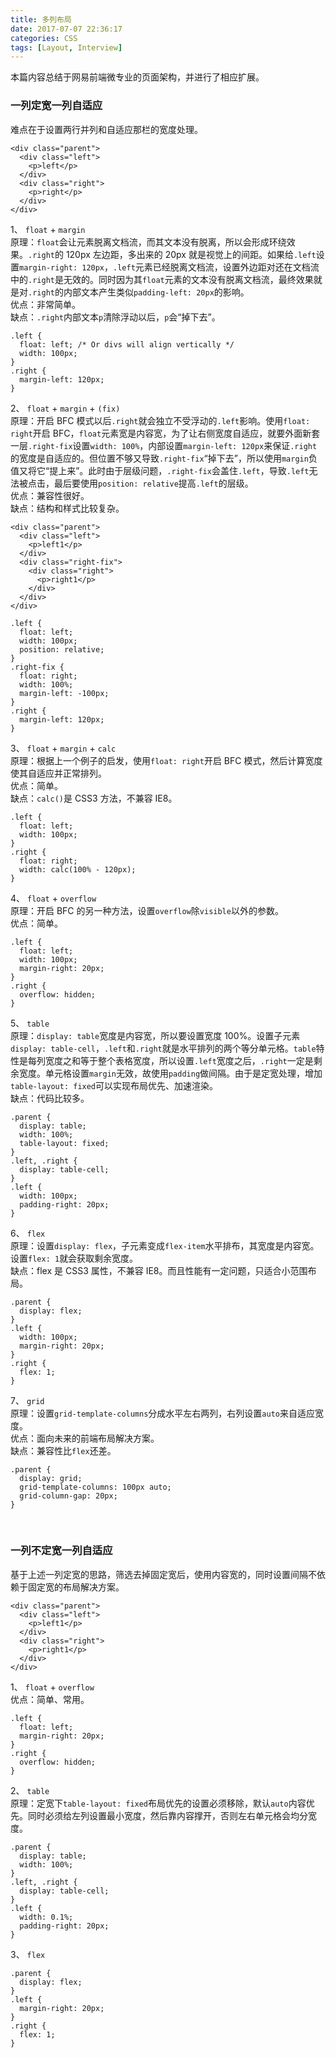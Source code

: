 ```yaml
---
title: 多列布局
date: 2017-07-07 22:36:17
categories: CSS
tags: [Layout, Interview]
---
```


本篇内容总结于网易前端微专业的页面架构，并进行了相应扩展。

### 一列定宽一列自适应

难点在于设置两行并列和自适应那栏的宽度处理。

```
<div class="parent">
  <div class="left">
    <p>left</p>
  </div>
  <div class="right">
    <p>right</p>
  </div>
</div>
```

1、 `float` + `margin`  
原理：`float`会让元素脱离文档流，而其文本没有脱离，所以会形成环绕效果。`.right`的 120px 左边距，多出来的 20px 就是视觉上的间距。如果给`.left`设置`margin-right: 120px`，`.left`元素已经脱离文档流，设置外边距对还在文档流中的`.right`是无效的。同时因为其`float`元素的文本没有脱离文档流，最终效果就是对`.right`的内部文本产生类似`padding-left: 20px`的影响。  
优点：非常简单。  
缺点：`.right`内部文本`p`清除浮动以后，`p`会“掉下去”。

```
.left {
  float: left; /* Or divs will align vertically */
  width: 100px;
}
.right {
  margin-left: 120px;
}
```

2、 `float` + `margin` + `(fix)`  
原理：开启 BFC 模式以后`.right`就会独立不受浮动的`.left`影响。使用`float: right`开启 BFC，`float`元素宽是内容宽，为了让右侧宽度自适应，就要外面新套一层`.right-fix`设置`width: 100%`，内部设置`margin-left: 120px`来保证`.right`的宽度是自适应的。但位置不够又导致`.right-fix`“掉下去”，所以使用`margin`负值又将它“提上来”。此时由于层级问题，`.right-fix`会盖住`.left`，导致`.left`无法被点击，最后要使用`position: relative`提高`.left`的层级。  
优点：兼容性很好。  
缺点：结构和样式比较复杂。

```
<div class="parent">
  <div class="left">
    <p>left1</p>
  </div>
  <div class="right-fix">
    <div class="right">
      <p>right1</p>
    </div>
  </div>
</div>
```

```
.left {
  float: left;
  width: 100px;
  position: relative;
}
.right-fix {
  float: right;
  width: 100%;
  margin-left: -100px;
}
.right {
  margin-left: 120px;
}
```

3、 `float` + `margin` + `calc`  
原理：根据上一个例子的启发，使用`float: right`开启 BFC 模式，然后计算宽度使其自适应并正常排列。  
优点：简单。  
缺点：`calc()`是 CSS3 方法，不兼容 IE8。

```
.left {
  float: left;
  width: 100px;
}
.right {
  float: right;
  width: calc(100% - 120px);
}
```

4、 `float` + `overflow`  
原理：开启 BFC 的另一种方法，设置`overflow`除`visible`以外的参数。  
优点：简单。

```
.left {
  float: left;
  width: 100px;
  margin-right: 20px;
}
.right {
  overflow: hidden;
}
```

5、 `table`  
原理：`display: table`宽度是内容宽，所以要设置宽度 100%。设置子元素`display: table-cell`，`.left`和`.right`就是水平排列的两个等分单元格。`table`特性是每列宽度之和等于整个表格宽度，所以设置`.left`宽度之后，`.right`一定是剩余宽度。单元格设置`margin`无效，故使用`padding`做间隔。由于是定宽处理，增加`table-layout: fixed`可以实现布局优先、加速渲染。  
缺点：代码比较多。

```
.parent {
  display: table;
  width: 100%;
  table-layout: fixed;
}
.left, .right {
  display: table-cell;
}
.left {
  width: 100px;
  padding-right: 20px;
}
```

6、 `flex`  
原理：设置`display: flex`，子元素变成`flex-item`水平排布，其宽度是内容宽。设置`flex: 1`就会获取剩余宽度。  
缺点：flex 是 CSS3 属性，不兼容 IE8。而且性能有一定问题，只适合小范围布局。

```
.parent {
  display: flex;
}
.left {
  width: 100px;
  margin-right: 20px;
}
.right {
  flex: 1;
}
```

7、 `grid`  
原理：设置`grid-template-columns`分成水平左右两列，右列设置`auto`来自适应宽度。  
优点：面向未来的前端布局解决方案。  
缺点：兼容性比`flex`还差。

```
.parent {
  display: grid;
  grid-template-columns: 100px auto;
  grid-column-gap: 20px;
}
```

&nbsp;

### 一列不定宽一列自适应

基于上述一列定宽的思路，筛选去掉固定宽后，使用内容宽的，同时设置间隔不依赖于固定宽的布局解决方案。

```
<div class="parent">
  <div class="left">
    <p>left1</p>
  </div>
  <div class="right">
    <p>right1</p>
  </div>
</div>
```

1、 `float` + `overflow`  
优点：简单、常用。

```
.left {
  float: left;
  margin-right: 20px;
}
.right {
  overflow: hidden;
}
```

2、 `table`  
原理：定宽下`table-layout: fixed`布局优先的设置必须移除，默认`auto`内容优先。同时必须给左列设置最小宽度，然后靠内容撑开，否则左右单元格会均分宽度。

```
.parent {
  display: table;
  width: 100%;
}
.left, .right {
  display: table-cell;
}
.left {
  width: 0.1%;
  padding-right: 20px;
}
```

3、 `flex`

```
.parent {
  display: flex;
}
.left {
  margin-right: 20px;
}
.right {
  flex: 1;
}
```
